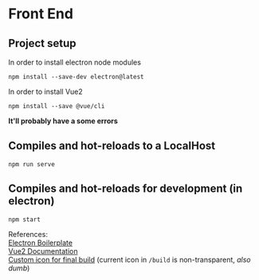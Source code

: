 # Front End

## Project setup
In order to install electron node modules
```
npm install --save-dev electron@latest
```
In order to install Vue2
```
npm install --save @vue/cli
```

**It'll probably have a some errors**

## Compiles and hot-reloads to a LocalHost
```
npm run serve
```

## Compiles and hot-reloads for development (in electron)
```
npm start
```

References:  
[Electron Boilerplate](https://www.electronforge.io)  
[Vue2 Documentation](https://vuejs.org/v2/guide/)  
[Custom icon for final build](https://erikmartinjordan.com/electron-builder-custom-icon) (current icon in ```/build``` is non-transparent, *also dumb*)


